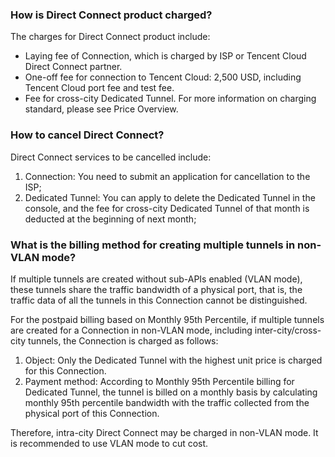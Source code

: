 ### How is Direct Connect product charged?
The charges for Direct Connect product include:


- Laying fee of Connection, which is charged by ISP or Tencent Cloud Direct Connect partner.
- One-off fee for connection to Tencent Cloud: 2,500 USD, including Tencent Cloud port fee and test fee.
- Fee for cross-city Dedicated Tunnel. For more information on charging standard, please see Price Overview.


### How to cancel Direct Connect?
Direct Connect services to be cancelled include:
1. Connection: You need to submit an application for cancellation to the ISP;
2. Dedicated Tunnel: You can apply to delete the Dedicated Tunnel in the console, and the fee for cross-city Dedicated Tunnel of that month is deducted at the beginning of next month;



### What is the billing method for creating multiple tunnels in non-VLAN mode?
If multiple tunnels are created without sub-APIs enabled (VLAN mode), these tunnels share the traffic bandwidth of a physical port, that is, the traffic data of all the tunnels in this Connection cannot be distinguished.

For the postpaid billing based on Monthly 95th Percentile, if multiple tunnels are created for a Connection in non-VLAN mode, including inter-city/cross-city tunnels, the Connection is charged as follows:

1. Object: Only the Dedicated Tunnel with the highest unit price is charged for this Connection.
2. Payment method: According to Monthly 95th Percentile billing for Dedicated Tunnel, the tunnel is billed on a monthly basis by calculating monthly 95th percentile bandwidth with the traffic collected from the physical port of this Connection.

Therefore, intra-city Direct Connect may be charged in non-VLAN mode. It is recommended to use VLAN mode to cut cost.

